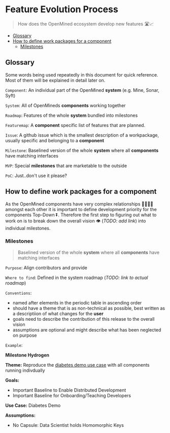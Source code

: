 # Feature Evolution Process

> How does the OpenMined ecosystem develop new features 🛣📈

<!-- TOC depthFrom:2 -->

- [Glossary](#glossary)
- [How to define work packages for a component](#how-to-define-work-packages-for-a-component)
    - [Milestones](#milestones)

<!-- /TOC -->

## Glossary

Some words being used repeatedly in this document for quick reference. Most of them will be explained in detail later on.

`Component`: An individual part of the OpenMined **system** (e.g. Mine, Sonar, Syft)

`System`: All of OpenMineds **components** working together

`Roadmap`: Features of the whole **system** bundled into milestones

`Featuremap`: A **component** specific list of features that are planned.

`Issue`: A github issue which is the smallest description of a workpackage, usually specific and belonging to a **component**

`Milestone`: Baselined version of the whole **system** where all **components** have matching interfaces

`MVP`: Special **milestones** that are marketable to the outside

`PoC`: Just..don't use it please?

## How to define work packages for a component

As the OpenMined components have very complex relationships 👨‍👩‍👧‍👦  amongst each other it is important to define development priority for the components Top-Down ⏬. Therefore the first step to figuring out what to work on is to break down the overall vision 👁 (_TODO: add link_) into individual milestones.

### Milestones

> Baselined version of the whole **system** where all **components** have matching interfaces

`Purpose`: Align contributors and provide

`Where to find`: Defined in the system roadmap (_TODO: link to actual roadmap_)

`Conventions`:
* named after elements in the periodic table in ascending order
* should have a theme that is as non-technical as possible, best written as a descriptiion of what changes for the **user**
* goals need to describe the contribution of this release to the overall vision
* assumptions are optional and might describe what has been neglected on purpose

`Example`:

**Milestone Hydrogen**

**Theme:** Reproduce the [diabetes demo use case](https://github.com/OpenMined/PySonar/blob/master/notebooks/Sonar%20-%20Decentralized%20Model%20Training%20Simulation%20(local%20blockchain).ipynb) with all components running indivdually

**Goals:**
* Important Baseline to Enable Distributed Development
* Important Baseline for Onboarding/Teaching Developers

**Use Case:** Diabetes Demo 

**Assumptions:**
* No Capsule: Data Scientist holds Homomorphic Keys

```